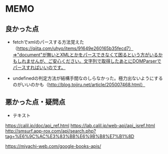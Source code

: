# MEMO

## 良かった点
- fetchでxmlのパースする方法覚えた（https://qiita.com/uhyo/items/91649e260165b35fecd7）⇒"document"が無いとXMLとかをパースできなくて困るという方がいるかもしれませんが、ご安心ください。文字列で取得したあとにDOMParserでパースすればいいのです。

- undefinedの判定方法が結構手間なのしらなかった。極力出ないようにするのがいいのかも（http://blog.tojiru.net/article/205007468.html）

## 悪かった点・疑問点
- テキスト

https://calil.jp/doc/api_ref.html
https://lab.calil.jp/web-api/api_jsref.html
http://smsurf.app-rox.com/api/search.php?tag=%E6%9C%AC%E3%83%BB%E6%9B%B8%E7%B1%8D

https://miyachi-web.com/google-books-apis/
